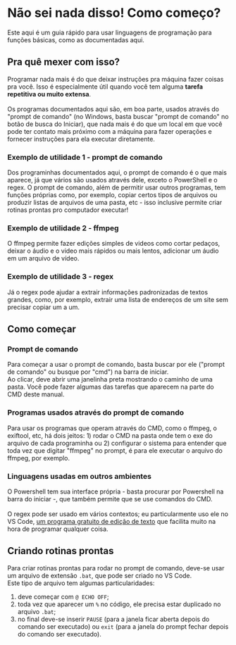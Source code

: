 # Não sei nada disso! Como começo?

Este aqui é um guia rápido para usar linguagens de programação para funções básicas, como as documentadas aqui.

## Pra quê mexer com isso?
Programar nada mais é do que deixar instruções pra máquina fazer coisas pra você. Isso é especialmente útil quando você tem alguma **tarefa repetitiva ou muito extensa**.
\
\
Os programas documentados aqui são, em boa parte, usados através do "prompt de comando" (no Windows, basta buscar "prompt de comando" no botão de busca do Iniciar), que nada mais é do que um local em que você pode ter contato mais próximo com a máquina para fazer operações e fornecer instruções para ela executar diretamente.

### Exemplo de utilidade 1 - prompt de comando
Dos programinhas documentados aqui, o prompt de comando é o que mais aparece, já que vários são usados através dele, exceto o PowerShell e o regex. O prompt de comando, além de permitir usar outros programas, tem funções próprias como, por exemplo, copiar certos tipos de arquivos ou produzir listas de arquivos de uma pasta, etc - isso inclusive permite criar rotinas prontas pro computador executar!

### Exemplo de utilidade 2 - ffmpeg
O ffmpeg permite fazer edições simples de videos como cortar pedaços, deixar o áudio e o video mais rápidos ou mais lentos, adicionar um áudio em um arquivo de vídeo.

### Exemplo de utilidade 3 - regex
Já o regex pode ajudar a extrair informações padronizadas de textos grandes, como, por exemplo, extrair uma lista de endereços de um site sem precisar copiar um a um.

## Como começar
### Prompt de comando
Para começar a usar o prompt de comando, basta buscar por ele ("prompt de comando" ou busque por "cmd") na barra de iniciar.
\
Ao clicar, deve abrir uma janelinha preta mostrando o caminho de uma pasta. Você pode fazer algumas das tarefas que aparecem na parte do CMD deste manual.

### Programas usados através do prompt de comando
Para usar os programas que operam através do CMD, como o ffmpeg, o exiftool, etc, há dois jeitos: 1) rodar o CMD na pasta onde tem o exe do arquivo de cada programinha ou 2) configurar o sistema para entender que toda vez que digitar "ffmpeg" no prompt, é para ele executar o arquivo do ffmpeg, por exemplo.

### Linguagens usadas em outros ambientes
O Powershell tem sua interface própria - basta procurar por Powershell na barra do iniciar -, que também permite que se use comandos do CMD.
\
\
O regex pode ser usado em vários contextos; eu particularmente uso ele no VS Code, [um programa gratuito de edição de texto](https://code.visualstudio.com/download) que facilita muito na hora de programar qualquer coisa.

## Criando rotinas prontas
Para criar rotinas prontas para rodar no prompt de comando, deve-se usar um arquivo de extensão `.bat`, que pode ser criado no VS Code.
\
Este tipo de arquivo tem algumas particularidades:
1) deve começar com `@ ECHO OFF`;
2) toda vez que aparecer um `%` no código, ele precisa estar duplicado no arquivo `.bat`;
3) no final deve-se inserir `PAUSE` (para a janela ficar aberta depois do comando ser executado) ou `exit` (para a janela do prompt fechar depois do comando ser executado).

